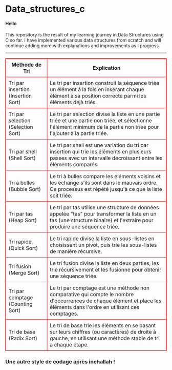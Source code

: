 # Data_structures_c

<h4>Hello</h4>

This repository is the result of my learning journey in Data Structures using C so far. I have implemented various data structures from scratch and will continue adding more with explanations and improvements as I progress.

<hr>

<table style="border-collapse: collapse; border: 1px solid red;">
  <thead>
    <tr>
      <th style="border: 1px solid red; padding: 8px;">Méthode de Tri</th>
      <th style="border: 1px solid red; padding: 8px;">Explication</th>
    </tr>
  </thead>
  <tbody>
    <tr>
      <td style="border: 1px solid red; padding: 8px;">Tri par insertion (Insertion Sort)</td>
      <td style="border: 1px solid red; padding: 8px;">Le tri par insertion construit la séquence triée un élément à la fois en insérant chaque élément à sa position correcte parmi les éléments déjà triés.</td>
    </tr>
    <tr>
      <td style="border: 1px solid red; padding: 8px;">Tri par sélection (Selection Sort)</td>
      <td style="border: 1px solid red; padding: 8px;">Le tri par sélection divise la liste en une partie triée et une partie non triée, et sélectionne l'élément minimum de la partie non triée pour l'ajouter à la partie triée.</td>
    </tr>
    <tr>
      <td style="border: 1px solid red; padding: 8px;">Tri par shell (Shell Sort)</td>
      <td style="border: 1px solid red; padding: 8px;">Le tri par shell est une variation du tri par insertion qui trie les éléments en plusieurs passes avec un intervalle décroissant entre les éléments comparés.</td>
    </tr>
    <tr>
      <td style="border: 1px solid red; padding: 8px;">Tri à bulles (Bubble Sort)</td>
      <td style="border: 1px solid red; padding: 8px;">Le tri à bulles compare les éléments voisins et les échange s'ils sont dans le mauvais ordre. Ce processus est répété jusqu'à ce que la liste soit triée.</td>
    </tr>
    <tr>
      <td style="border: 1px solid red; padding: 8px;">Tri par tas (Heap Sort)</td>
      <td style="border: 1px solid red; padding: 8px;">Le tri par tas utilise une structure de données appelée "tas" pour transformer la liste en un tas (une structure binaire) et l'extraire pour produire une séquence triée.</td>
    </tr>
    <tr>
      <td style="border: 1px solid red; padding: 8px;">Tri rapide (Quick Sort)</td>
      <td style="border: 1px solid red; padding: 8px;">Le tri rapide divise la liste en sous-listes en choisissant un pivot, puis trie les sous-listes de manière récursive.</td>
    </tr>
    <tr>
      <td style="border: 1px solid red; padding: 8px;">Tri fusion (Merge Sort)</td>
      <td style="border: 1px solid red; padding: 8px;">Le tri fusion divise la liste en deux parties, les trie récursivement et les fusionne pour obtenir une séquence triée.</td>
    </tr>
    <tr>
      <td style="border: 1px solid red; padding: 8px;">Tri par comptage (Counting Sort)</td>
      <td style="border: 1px solid red; padding: 8px;">Le tri par comptage est une méthode non comparative qui compte le nombre d'occurrences de chaque élément et place les éléments dans l'ordre en utilisant ces comptages.</td>
    </tr>
    <tr>
      <td style="border: 1px solid red; padding: 8px;">Tri de base (Radix Sort)</td>
      <td style="border: 1px solid red; padding: 8px;">Le tri de base trie les éléments en se basant sur leurs chiffres (ou caractères) de droite à gauche, en utilisant une méthode stable de tri à chaque étape.</td>
    </tr>
  </tbody>
</table>

<h3>Une autre style de codage après inchallah !</h3>

